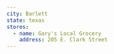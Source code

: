 ```yaml
---
city: Barlett
state: texas
stores:
  - name: Gary's Local Grocery
    address: 205 E. Clark Street
---
```

